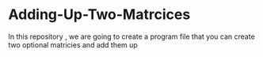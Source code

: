 # Adding-Up-Two-Matrcices
In this repository , we are going to create a program file that you can create two optional matricies and add them up
